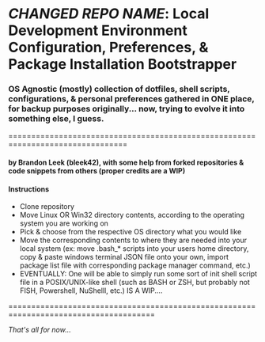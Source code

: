 # _CHANGED REPO NAME_:  Local Development Environment Configuration, Preferences, & Package Installation Bootstrapper 

### OS Agnostic (mostly) collection of dotfiles, shell scripts, configurations, & personal preferences gathered in ONE place, for backup purposes originally... now, trying to evolve it into something else, I guess.

================================================================================

#### by Brandon Leek (bleek42), with some help from forked repositories & code snippets from others (proper credits are a WIP)

#### Instructions
- Clone repository
- Move Linux OR Win32 directory contents, according to the operating system you are working on
- Pick & choose from the respective OS directory what you would like
- Move the corresponding contents to where they are needed into your local system (ex:  move .bash_* scripts into your users home directory, copy & paste windows terminal JSON file onto your own, import package list file with corresponding package manager command, etc.)
- EVENTUALLY: One will be able to simply run some sort of init shell script file in a POSIX/UNIX-like shell (such as BASH or ZSH, but probably not FISH, Powershell, NuShelll, etc.) IS A WIP....

 ======================================================================================

_That's all for now..._
